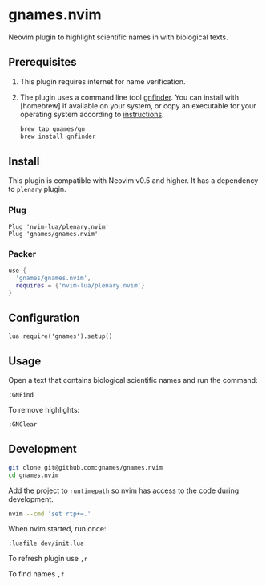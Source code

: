 # gnames.nvim

Neovim plugin to highlight scientific names in with biological texts.

## Prerequisites

1. This plugin requires internet for name verification.

2. The plugin uses a command line tool [gnfinder]. You can install with
   [homebrew] if available on your system, or copy an executable for your
   operating system according to [instructions][gnfinder install].

    ```bash
    brew tap gnames/gn
    brew install gnfinder
    ```

## Install

This plugin is compatible with Neovim v0.5 and higher. It has a dependency
to `plenary` plugin.

### Plug

```viml
Plug 'nvim-lua/plenary.nvim'
Plug 'gnames/gnames.nvim'
```

### Packer

```lua
use {
  'gnames/gnames.nvim',
  requires = {'nvim-lua/plenary.nvim'}
}
```

## Configuration

```viml
lua require('gnames').setup()
```

## Usage

Open a text that contains biological scientific names and run the command:

```viml
:GNFind
```

To remove highlights:

```viml
:GNClear
```

## Development

```bash
git clone git@github.com:gnames/gnames.nvim
cd gnames.nvim
```

Add the project to `runtimepath` so nvim has access to the code during
development.

```bash
nvim --cmd 'set rtp+=.'
```

When nvim started, run once:

```vim
:luafile dev/init.lua
```

To refresh plugin use `,r`

To find names `,f`

[gnfinder]: https://github.com/gnames/gnfinder
[gnfinder install]: https://github.com/gnames/gnfinder#install-as-a-command-line-app
